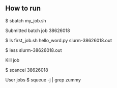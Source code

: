 ## How to run

$ sbatch my_job.sh 

Submitted batch job 38626018

$ ls
first_job.sh  hello_word.py  slurm-38626018.out

$ less slurm-38626018.out

Kill job

$  scancel 38626018

User jobs
$ squeue -j | grep zummy